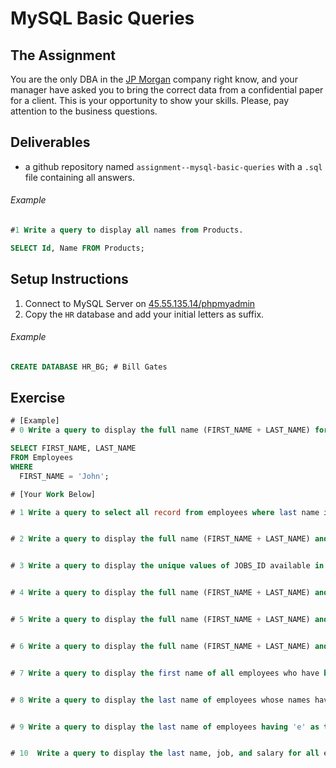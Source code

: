 # MySQL Basic Queries

## The Assignment

You are the only DBA in the [JP Morgan](#) company right know, and your manager have asked you to bring the correct data from a confidential paper for a client. This is your opportunity to show your skills. Please, pay attention to the business questions.

## Deliverables

+ a github repository named `assignment--mysql-basic-queries` with a `.sql` file containing all answers.

###### Example

```sql
#1 Write a query to display all names from Products.

SELECT Id, Name FROM Products;
```

## Setup Instructions

  1. Connect to MySQL Server on [45.55.135.14/phpmyadmin](45.55.135.14/phpmyadmin)
  2. Copy the `HR` database and add your initial letters as suffix.

  ###### Example

  ```sql
  CREATE DATABASE HR_BG; # Bill Gates
  ```

## Exercise

```sql
# [Example]
# 0 Write a query to display the full name (FIRST_NAME + LAST_NAME) for all employees whose first name is 'John'.

SELECT FIRST_NAME, LAST_NAME
FROM Employees
WHERE
  FIRST_NAME = 'John';

# [Your Work Below]

# 1 Write a query to select all record from employees where last name in 'BLAKE', 'SCOTT', 'KING' and 'FORD'.


# 2 Write a query to display the full name (FIRST_NAME + LAST_NAME) and SALARY for all employees whose salary that is greater than $15,000.


# 3 Write a query to display the unique values of JOBS_ID available in the employees table.


# 4 Write a query to display the full name (FIRST_NAME + LAST_NAME) and DEPARTMENT_ID of all employees in departments 30 or 100 in ascending order.


# 5 Write a query to display the full name (FIRST_NAME + LAST_NAME) and SALARY for all employees whose salary is not in the range $10,000 through $15,000 and are in department 30 or 100.


# 6 Write a query to display the full name (FIRST_NAME + LAST_NAME) and HIRE_DATE for all employees who were hired in after July, 1 1987.


# 7 Write a query to display the first name of all employees who have both "b" and "c" in their first name.


# 8 Write a query to display the last name of employees whose names have exactly 6 characters.


# 9 Write a query to display the last name of employees having 'e' as the third character.


# 10  Write a query to display the last name, job, and salary for all employees whose job is that of a Programmer (IT_PROG) or a Shipping Clerk (SH_CLERK), and whose salary is not equal to $4,500, $10,000 or $15,000.

```
